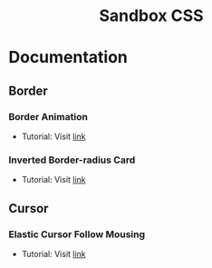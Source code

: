 <h1 align="center">Sandbox CSS</h1>

# Documentation

## Border

### Border Animation

- Tutorial: Visit [link](https://www.youtube.com/watch?v=1u-ol271d7Q&t=6s)

### Inverted Border-radius Card

- Tutorial: Visit [link](https://www.youtube.com/watch?v=khjVPkO35F0&list=PL8vaWihdLyMNmuNWazoA8KKnzwQYOyUdX&index=1&t=13s)

## Cursor

### Elastic Cursor Follow Mousing

- Tutorial: Visit [link](https://www.youtube.com/watch?v=wG_5453Vq98&list=WL&index=140)
